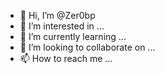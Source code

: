 - 👋 Hi, I’m @Zer0bp
- 👀 I’m interested in ...
- 🌱 I’m currently learning ...
- 💞️ I’m looking to collaborate on ...
- 📫 How to reach me ...

<!---
Zer0bp/Zer0bp is a ✨ special ✨ repository because its `README.md` (this file) appears on your GitHub profile.
You can click the Preview link to take a look at your changes.
--->
